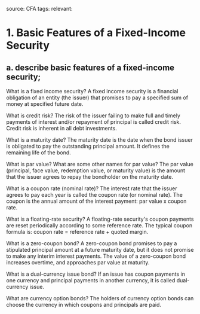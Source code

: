 source: CFA
tags: 
relevant: 

# 1. Basic Features of a Fixed-Income Security

## a. describe basic features of a fixed-income security;

What is a fixed income security?
A fixed income security is a financial obligation of an entity (the issuer) that promises to pay a specified sum of money at specified future date.

What is credit risk?
The risk of the issuer failing to make full and timely payments of interest and/or repayment of principal is called credit risk. Credit risk is inherent in all debt investments.

What is a maturity date?
The maturity date is the date when the bond issuer is obligated to pay the outstanding principal amount. It defines the remaining life of the bond.

What is par value? What are some other names for par value?
The par value (principal, face value, redemption value, or maturity value) is the amount that the issuer agrees to repay the bondholder on the maturity date.

What is a coupon rate (nominal rate)?
The interest rate that the issuer agrees to pay each year is called the coupon rate (or nominal rate). The coupon is the annual amount of the interest payment: par value x coupon rate.

What is a floating-rate security?
A floating-rate security's coupon payments are reset periodically according to some reference rate. The typical coupon formula is: coupon rate = reference rate + quoted margin.

What is a zero-coupon bond?
A zero-coupon bond promises to pay a stipulated principal amount at a future maturity date, but it does not promise to make any interim interest payments. The value of a zero-coupon bond increases overtime, and approaches par value at maturity.

What is a dual-currency issue bond?
If an issue has coupon payments in one currency and principal payments in another currency, it is called dual-currency issue.

What are currency option bonds?
The holders of currency option bonds can choose the currency in which coupons and principals are paid.

